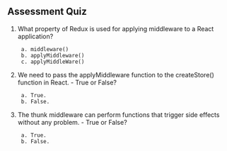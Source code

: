 ## Assessment Quiz

1. What property of Redux is used for applying middleware to a React application?

        a. middleware()
        b. applyMiddleware() 
        c. applyMiddleWare()


2. We need to pass the applyMiddleware function to the createStore() function in React. - True or False?

        a. True. 
        b. False.


3. The thunk middleware can perform functions that trigger side effects without any problem. - True or False?

        a. True. 
        b. False.

<br />